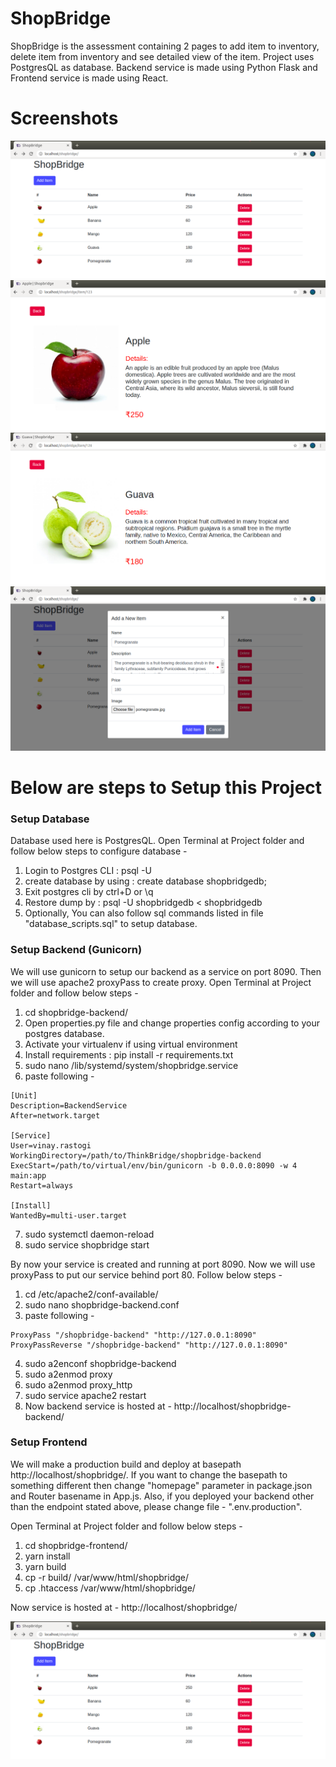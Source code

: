 # ShopBridge

ShopBridge is the assessment containing 2 pages to add item to inventory, delete item from inventory and see detailed view of the item.
Project uses PostgresQL as database. Backend service is made using Python Flask and Frontend service is made using React.

# Screenshots
![alt text](screenshots/Screenshot-1.png)
![alt text](screenshots/Screenshot-2.png)
![alt text](screenshots/Screenshot-3.png)
![alt text](screenshots/Screenshot-4.png)

# Below are steps to Setup this Project

### Setup Database

Database used here is PostgresQL. Open Terminal at Project folder and follow below steps to configure database -

  1. Login to Postgres CLI : psql -U <username>
  2. create database by using : create database shopbridgedb;
  3. Exit postgres cli by ctrl+D or \q
  4. Restore dump by : psql -U <username> shopbridgedb < shopbridgedb
  5. Optionally, You can also follow sql commands listed in file "database_scripts.sql" to setup database.

### Setup Backend (Gunicorn)

We will use gunicorn to setup our backend as a service on port 8090. Then we will use apache2 proxyPass to create proxy. Open Terminal at Project folder and follow below steps -

  1. cd shopbridge-backend/
  2. Open properties.py file and change properties config according to your postgres database.
  3. Activate your virtualenv if using virtual environment
  4. Install requirements : pip install -r requirements.txt
  5. sudo nano /lib/systemd/system/shopbridge.service
  6. paste following - 
~~~
[Unit]
Description=BackendService
After=network.target

[Service]
User=vinay.rastogi
WorkingDirectory=/path/to/ThinkBridge/shopbridge-backend
ExecStart=/path/to/virtual/env/bin/gunicorn -b 0.0.0.0:8090 -w 4 main:app
Restart=always

[Install]
WantedBy=multi-user.target
~~~

  7. sudo systemctl daemon-reload
  8. sudo service shopbridge start

By now your service is created and running at port 8090. Now we will use proxyPass to put our service behind port 80. Follow below steps -

  1. cd /etc/apache2/conf-available/
  2. sudo nano shopbridge-backend.conf
  3. paste following - 
~~~
ProxyPass "/shopbridge-backend" "http://127.0.0.1:8090"
ProxyPassReverse "/shopbridge-backend" "http://127.0.0.1:8090"
~~~

  4. sudo a2enconf shopbridge-backend
  5. sudo a2enmod proxy
  6. sudo a2enmod proxy_http
  7. sudo service apache2 restart
  8. Now backend service is hosted at - http://localhost/shopbridge-backend/

### Setup Frontend

We will make a production build and deploy at basepath http://localhost/shopbridge/. If you want to change the basepath to something different then change "homepage" parameter in package.json and Router basename in App.js. Also, if you deployed your backend other than the endpoint stated above, please change file - ".env.production".

Open Terminal at Project folder and follow below steps -

  1. cd shopbridge-frontend/
  2. yarn install
  3. yarn build
  4. cp -r build/ /var/www/html/shopbridge/
  5. cp .htaccess /var/www/html/shopbridge/

Now service is hosted at - http://localhost/shopbridge/

![alt text](screenshots/Screenshot-1.png)
